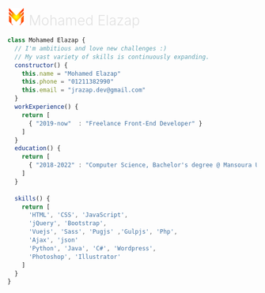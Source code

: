 <h1 style="margin: 0px auto;font-weight: 300;color: #e1e1e1;"><img src="./logo.png" alt="" height="35px" width="35px"> Mohamed Elazap</h1>


```javascript
class Mohamed Elazap {
  // I'm ambitious and love new challenges :)
  // My vast variety of skills is continuously expanding.
  constructor() {
    this.name = "Mohamed Elazap"
    this.phone = "01211382990"
    this.email = "jrazap.dev@gmail.com"
  }
  workExperience() {
    return [
      { "2019-now"  : "Freelance Front-End Developer" }
    ]      
  }
  education() {
    return [
      { "2018-2022" : "Computer Science, Bachelor's degree @ Mansoura University" }
    ]
  }
  
  skills() {
    return [ 
      'HTML', 'CSS', 'JavaScript',
      'jQuery', 'Bootstrap',
      'Vuejs', 'Sass', 'Pugjs' ,'Gulpjs', 'Php', 
      'Ajax', 'json'
      'Python', 'Java', 'C#', 'Wordpress',
      'Photoshop', 'Illustrator'
    ]
  }
}
```

